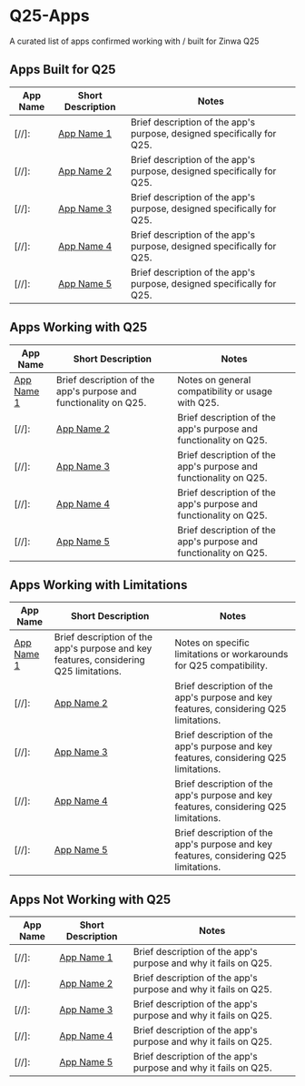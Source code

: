 # Q25-Apps
A curated list of apps confirmed working with / built for Zinwa Q25


## Apps Built for Q25

| App Name | Short Description | Notes |
|----------|-------------------|-------|
[//]: | [App Name 1](https://example.com/app1) | Brief description of the app's purpose, designed specifically for Q25. | Notes on Q25-specific features or optimizations. |
[//]: | [App Name 2](https://example.com/app2) | Brief description of the app's purpose, designed specifically for Q25. | Notes on Q25-specific features or optimizations. |
[//]: | [App Name 3](https://example.com/app3) | Brief description of the app's purpose, designed specifically for Q25. | Notes on Q25-specific features or optimizations. |
[//]: | [App Name 4](https://example.com/app4) | Brief description of the app's purpose, designed specifically for Q25. | Notes on Q25-specific features or optimizations. |
[//]: | [App Name 5](https://example.com/app5) | Brief description of the app's purpose, designed specifically for Q25. | Notes on Q25-specific features or optimizations. |

## Apps Working with Q25

| App Name | Short Description | Notes |
|----------|-------------------|-------|
| [App Name 1](https://example.com/app1) | Brief description of the app's purpose and functionality on Q25. | Notes on general compatibility or usage with Q25. |
[//]: | [App Name 2](https://example.com/app2) | Brief description of the app's purpose and functionality on Q25. | Notes on general compatibility or usage with Q25. |
[//]: | [App Name 3](https://example.com/app3) | Brief description of the app's purpose and functionality on Q25. | Notes on general compatibility or usage with Q25. |
[//]: | [App Name 4](https://example.com/app4) | Brief description of the app's purpose and functionality on Q25. | Notes on general compatibility or usage with Q25. |
[//]: | [App Name 5](https://example.com/app5) | Brief description of the app's purpose and functionality on Q25. | Notes on general compatibility or usage with Q25. |

## Apps Working with Limitations

| App Name | Short Description | Notes |
|----------|-------------------|-------|
| [App Name 1](https://example.com/app1) | Brief description of the app's purpose and key features, considering Q25 limitations. | Notes on specific limitations or workarounds for Q25 compatibility. |
[//]:  | [App Name 2](https://example.com/app2) | Brief description of the app's purpose and key features, considering Q25 limitations. | Notes on specific limitations or workarounds for Q25 compatibility. |
[//]: | [App Name 3](https://example.com/app3) | Brief description of the app's purpose and key features, considering Q25 limitations. | Notes on specific limitations or workarounds for Q25 compatibility. |
[//]: | [App Name 4](https://example.com/app4) | Brief description of the app's purpose and key features, considering Q25 limitations. | Notes on specific limitations or workarounds for Q25 compatibility. |
[//]: | [App Name 5](https://example.com/app5) | Brief description of the app's purpose and key features, considering Q25 limitations. | Notes on specific limitations or workarounds for Q25 compatibility. |

## Apps Not Working with Q25

| App Name | Short Description | Notes |
|----------|-------------------|-------|
[//]: | [App Name 1](https://example.com/app1) | Brief description of the app's purpose and why it fails on Q25. | Notes on specific compatibility issues or reasons for failure. |
[//]: | [App Name 2](https://example.com/app2) | Brief description of the app's purpose and why it fails on Q25. | Notes on specific compatibility issues or reasons for failure. |
[//]: | [App Name 3](https://example.com/app3) | Brief description of the app's purpose and why it fails on Q25. | Notes on specific compatibility issues or reasons for failure. |
[//]: | [App Name 4](https://example.com/app4) | Brief description of the app's purpose and why it fails on Q25. | Notes on specific compatibility issues or reasons for failure. |
[//]: | [App Name 5](https://example.com/app5) | Brief description of the app's purpose and why it fails on Q25. | Notes on specific compatibility issues or reasons for failure. |